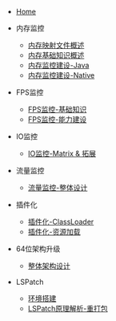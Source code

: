 * [Home](/)

* 内存监控 
  * [内存映射文件概述](Memory/memory-mapping-file/内存映射文件概述.md)  
  * [内存基础知识概述](Memory/memory-basic-knowledge/内存基础知识概述.md)
  * [内存监控建设-Java](Memory/memory-monitor-java/内存监控建设-Java.md)
  * [内存监控建设-Native](Memory/memory-monitor-native/内存监控建设-Native.md)

  
* FPS监控
  * [FPS监控-基础知识](/Fluency/FPS监控-基础知识.md)
  * [FPS监控-能力建设](/Fluency/FPS监控-能力建设.md)

* IO监控
  * [IO监控-Matrix & 拓展](/IO/io-monitor/io-monitor.md)
  
* 流量监控
  * [流量监控-整体设计](/Traffic/design/流量监控-整体设计.md)

* 插件化
  * [插件化-ClassLoader](Plugin/ClassLoader.md)
  * [插件化-资源加载](Plugin/Resource.md)

* 64位架构升级
  * [整体架构设计](Arm64/adapter/Arm64位适配方案.md)

* LSPatch
  * [环境搭建](LSPatch/env/lsp-env.md)
  * [LSPatch原理解析-重打包]()